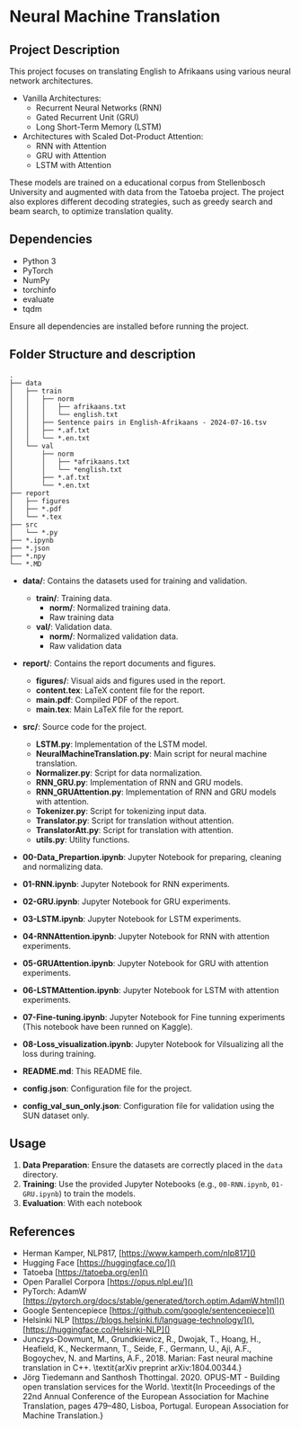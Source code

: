 # Neural Machine Translation

## Project Description

This project focuses on translating English to Afrikaans using various neural network architectures. 

* Vanilla Architectures:
  * Recurrent Neural Networks (RNN)
  * Gated Recurrent Unit (GRU)
  * Long Short-Term Memory (LSTM)
* Architectures with Scaled Dot-Product Attention:
  * RNN with Attention
  * GRU with Attention
  * LSTM with Attention

These models are trained on a educational corpus from Stellenbosch University and augmented with data from the Tatoeba project. The project also explores different decoding strategies, such as greedy search and beam search, to optimize translation quality.

## Dependencies

* Python 3
* PyTorch
* NumPy
* torchinfo
* evaluate
* tqdm

Ensure all dependencies are installed before running the project.

## Folder Structure and description

```
.
├── data
│   ├── train
│   │   ├── norm
│   │   │   ├── afrikaans.txt
│   │   │   └── english.txt
│   │   ├── Sentence pairs in English-Afrikaans - 2024-07-16.tsv
│   │   ├── *.af.txt
│   │   └── *.en.txt
│   └── val
│       ├── norm
│       │   ├── *afrikaans.txt
│       │   └── *english.txt
│       ├── *.af.txt
│       └── *.en.txt
├── report
│   ├── figures
│   ├── *.pdf
│   └── *.tex
├── src
│   └── *.py
├── *.ipynb
├── *.json
├── *.npy
└── *.MD
```

- **data/**: Contains the datasets used for training and validation.
  - **train/**: Training data.
    - **norm/**: Normalized training data.
    - Raw training data
  - **val/**: Validation data.
    - **norm/**: Normalized validation data.
    - Raw validation data

- **report/**: Contains the report documents and figures.
  - **figures/**: Visual aids and figures used in the report.
  - **content.tex**: LaTeX content file for the report.
  - **main.pdf**: Compiled PDF of the report.
  - **main.tex**: Main LaTeX file for the report.

- **src/**: Source code for the project.
  - **LSTM.py**: Implementation of the LSTM model.
  - **NeuralMachineTranslation.py**: Main script for neural machine translation.
  - **Normalizer.py**: Script for data normalization.
  - **RNN_GRU.py**: Implementation of RNN and GRU models.
  - **RNN_GRUAttention.py**: Implementation of RNN and GRU models with attention.
  - **Tokenizer.py**: Script for tokenizing input data.
  - **Translator.py**: Script for translation without attention.
  - **TranslatorAtt.py**: Script for translation with attention.
  - **utils.py**: Utility functions.

- **00-Data_Prepartion.ipynb**: Jupyter Notebook for preparing, cleaning and normalizing data.
- **01-RNN.ipynb**: Jupyter Notebook for RNN experiments.
- **02-GRU.ipynb**: Jupyter Notebook for GRU experiments.
- **03-LSTM.ipynb**: Jupyter Notebook for LSTM experiments.
- **04-RNNAttention.ipynb**: Jupyter Notebook for RNN with attention experiments.
- **05-GRUAttention.ipynb**: Jupyter Notebook for GRU with attention experiments.
- **06-LSTMAttention.ipynb**: Jupyter Notebook for LSTM with attention experiments.
- **07-Fine-tuning.ipynb**: Jupyter Notebook for Fine tunning experiments (This notebook have been runned on Kaggle).
- **08-Loss_visualization.ipynb**: Jupyter Notebook for Vilsualizing all the loss during training.

- **README.md**: This README file.
- **config.json**: Configuration file for the project.
- **config_val_sun_only.json**: Configuration file for validation using the SUN dataset only.

## Usage

1. **Data Preparation**: Ensure the datasets are correctly placed in the `data` directory.
2. **Training**: Use the provided Jupyter Notebooks (e.g., `00-RNN.ipynb`, `01-GRU.ipynb`) to train the models.
3. **Evaluation**: With each notebook

## References

* Herman Kamper, NLP817, [https://www.kamperh.com/nlp817]()
* Hugging Face [https://huggingface.co/]()
* Tatoeba [https://tatoeba.org/en]()
* Open Parallel Corpora [https://opus.nlpl.eu/]()
* PyTorch: AdamW [https://pytorch.org/docs/stable/generated/torch.optim.AdamW.html]()
* Google Sentencepiece [https://github.com/google/sentencepiece]()
* Helsinki NLP [https://blogs.helsinki.fi/language-technology/](), [https://huggingface.co/Helsinki-NLP]()
* Junczys-Dowmunt, M., Grundkiewicz, R., Dwojak, T., Hoang, H., Heafield, K., Neckermann, T., Seide, F., Germann, U., Aji, A.F., Bogoychev, N. and Martins, A.F., 2018. Marian: Fast neural machine translation in C++. \textit{arXiv preprint arXiv:1804.00344.}
* Jörg Tiedemann and Santhosh Thottingal. 2020. OPUS-MT - Building open translation services for the World. \textit{In Proceedings of the 22nd Annual Conference of the European Association for Machine Translation, pages 479–480, Lisboa, Portugal. European Association for Machine Translation.}